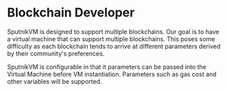 # Blockchain Developer

SputnikVM is designed to support multiple blockchains. Our goal is to have a virtual machine that can support multiple blockchains. This poses some difficulty as each blockchain tends to arrive at different parameters derived by their community's preferences.

SputnikVM is configurable in that it parameters can be passed into the Virtual Machine before VM instantiation. Parameters such as gas cost and other variables will be supported.
